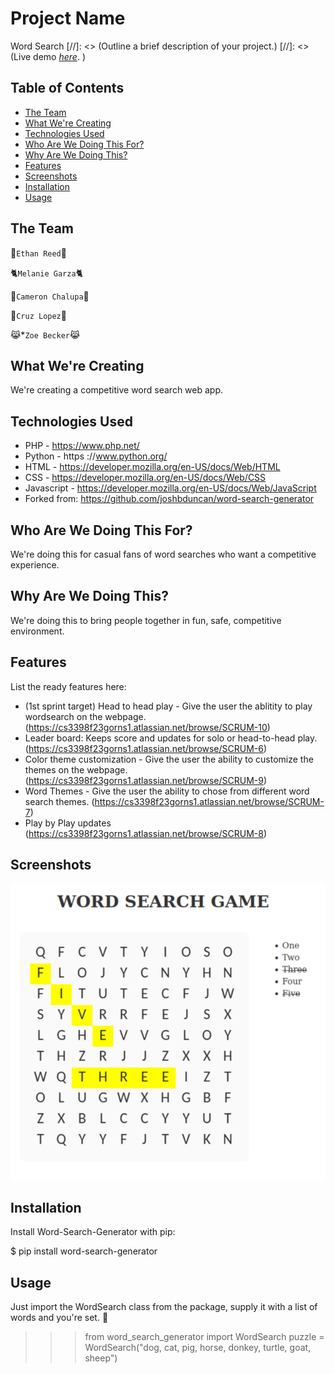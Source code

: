 # Project Name
Word Search
[//]: <> (Outline a brief description of your project.)
[//]: <> (Live demo [_here_](https://www.example.com). <!-- If you have the project hosted somewhere, include the link here. -->)

## Table of Contents
* [The Team](#TheTeam)
* [What We're Creating](#WhatWe'reCreating)
* [Technologies Used](#TechnologiesUsed)
* [Who Are We Doing This For?](#WhoAreWeDoingThisFor?)
* [Why Are We Doing This?](#WhyAreWeDoingThis?)
* [Features](#Features)
* [Screenshots](#Screenshots)
* [Installation](#Installation)
* [Usage](#Usage)



## The Team

🥰`Ethan Reed`🥰

🐈`Melanie Garza`🐈

🏈`Cameron Chalupa`🏈

🙈`Cruz Lopez`🙈

😹*`Zoe Becker`😹

## What We're Creating
We're creating a competitive word search web app.

## Technologies Used
- PHP - https://www.php.net/ 
- Python - https ://www.python.org/ 
- HTML - https://developer.mozilla.org/en-US/docs/Web/HTML 
- CSS - https://developer.mozilla.org/en-US/docs/Web/CSS 
- Javascript - https://developer.mozilla.org/en-US/docs/Web/JavaScript 
- Forked from: https://github.com/joshbduncan/word-search-generator 

## Who Are We Doing This For?
We're doing this for casual fans of word searches who want a competitive experience.

## Why Are We Doing This?
We're doing this to bring people together in fun, safe, competitive environment.

## Features
List the ready features here:
- (1st sprint target) Head to head play - Give the user the ablitity to play wordsearch on the webpage. (https://cs3398f23gorns1.atlassian.net/browse/SCRUM-10)
- Leader board: Keeps score and updates for solo or head-to-head play. (https://cs3398f23gorns1.atlassian.net/browse/SCRUM-6)
- Color theme customization - Give the user the ability to customize the themes on the webpage. (https://cs3398f23gorns1.atlassian.net/browse/SCRUM-9)
- Word Themes - Give the user the ability to chose from different word search themes. (https://cs3398f23gorns1.atlassian.net/browse/SCRUM-7)
- Play by Play updates (https://cs3398f23gorns1.atlassian.net/browse/SCRUM-8) 


## Screenshots
![Alt text](image.png)


## Installation

Install Word-Search-Generator with pip:

$ pip install word-search-generator

## Usage

Just import the WordSearch class from the package, supply it with a list of words and you're set. 🧩

>>> from word_search_generator import WordSearch
>>> puzzle = WordSearch("dog, cat, pig, horse, donkey, turtle, goat, sheep")